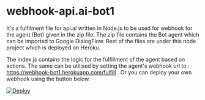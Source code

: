 # webhook-api.ai-bot1
It's a fulfilment file for api.ai written in Node.js to be used for webhook for the agent (Bot) given in the zip file.
The zip file contains the Bot agent which can be imported to Google DialogFlow.
Rest of the files are under this node project which is deployed on Heroku.

The index.js contains the logic for the fulfillment of the agent based on actions.
The same can be utilised by setting the agent's webhook url to : https://webhook-bot1.herokuapp.com/fulfill .
Or you can deploy your own webhook using the button below.

[![Deploy](https://www.herokucdn.com/deploy/button.svg)](https://heroku.com/deploy)